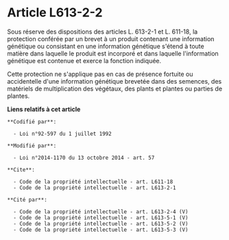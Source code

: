 # Article L613-2-2

Sous réserve des dispositions des articles L. 613-2-1 et L. 611-18, la protection conférée par un brevet à un produit
contenant une information génétique ou consistant en une information génétique s'étend à toute matière dans laquelle le
produit est incorporé et dans laquelle l'information génétique est contenue et exerce la fonction indiquée.

Cette protection ne s'applique pas en cas de présence fortuite ou accidentelle d'une information génétique brevetée dans des
semences, des matériels de multiplication des végétaux, des plants et plantes ou parties de plantes.

**Liens relatifs à cet article**

	**Codifié par**:

	  - Loi n°92-597 du 1 juillet 1992

	**Modifié par**:

	  - Loi n°2014-1170 du 13 octobre 2014 - art. 57

	**Cite**:

	  - Code de la propriété intellectuelle - art. L611-18
	  - Code de la propriété intellectuelle - art. L613-2-1

	**Cité par**:

	  - Code de la propriété intellectuelle - art. L613-2-4 (V)
	  - Code de la propriété intellectuelle - art. L613-5-1 (V)
	  - Code de la propriété intellectuelle - art. L613-5-2 (V)
	  - Code de la propriété intellectuelle - art. L613-5-3 (V)
